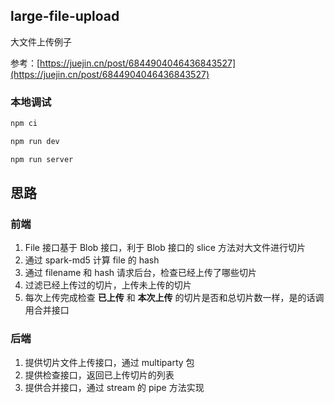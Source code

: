 ## large-file-upload
大文件上传例子

参考：[https://juejin.cn/post/6844904046436843527](https://juejin.cn/post/6844904046436843527)

### 本地调试
```bash
npm ci 

npm run dev

npm run server
```

## 思路
### 前端
1. File 接口基于 Blob 接口，利于 Blob 接口的 slice 方法对大文件进行切片
2. 通过 spark-md5 计算 file 的 hash
3. 通过 filename 和 hash 请求后台，检查已经上传了哪些切片
4. 过滤已经上传过的切片，上传未上传的切片
5. 每次上传完成检查 **已上传** 和 **本次上传** 的切片是否和总切片数一样，是的话调用合并接口
### 后端
1. 提供切片文件上传接口，通过 multiparty 包
2. 提供检查接口，返回已上传切片的列表
3. 提供合并接口，通过 stream 的 pipe 方法实现